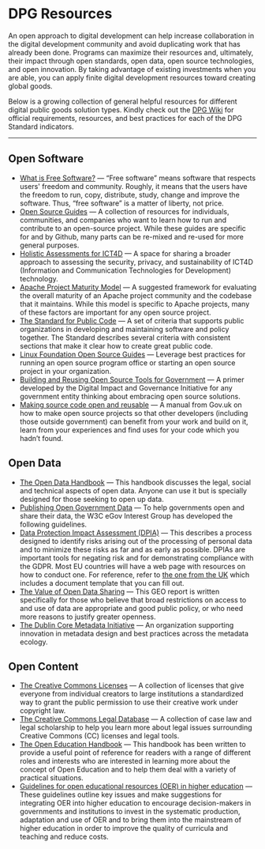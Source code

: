 # DPG Resources 

An open approach to digital development can help increase collaboration in the digital development community and avoid duplicating work that has already been done. Programs can maximize their resources and, ultimately, their impact through open standards, open data, open source technologies, and open innovation. By taking advantage of existing investments when you are able, you can apply finite digital development resources toward creating global goods.

Below is a growing collection of general helpful resources for different digital public goods solution types. Kindly check out the [DPG Wiki](https://github.com/DPGAlliance/dpg-resources/wiki) for official requirements, resources, and best practices for each of the DPG Standard indicators.

---

## Open Software

- [What is Free Software?](https://gnu.org/philosophy/free-sw.html) — “Free software” means software that respects users' freedom and community. Roughly, it means that the users have the freedom to run, copy, distribute, study, change and improve the software. Thus, “free software” is a matter of liberty, not price.
- [Open Source Guides](https://opensource.guide/) — A collection of resources for individuals, communities, and companies who want to learn how to run and contribute to an open-source project. While these guides are specific for and by Github, many parts can be re-mixed and re-used for more general purposes.
- [Holistic Assessments for ICT4D](https://holistictech.org) — A space for sharing a broader approach to assessing the security, privacy, and sustainability of ICT4D (Information and Communication Technologies for Development) technology.
- [Apache Project Maturity Model](https://community.apache.org/apache-way/apache-project-maturity-model.html) — A suggested framework for evaluating the overall maturity of an Apache project community and the codebase that it maintains. While this model is specific to Apache projects, many of these factors are important for any open source project.
- [The Standard for Public Code](https://standard.publiccode.net) — A set of criteria that supports public organizations in developing and maintaining software and policy together. The Standard describes several criteria with consistent sections that make it clear how to create great public code.
- [Linux Foundation Open Source Guides](https://linuxfoundation.org/resources/open-source-guides) — Leverage best practices for running an open source program office or starting an open source project in your organization.
- [Building and Reusing Open Source Tools for Government](https://newamerica.org/digital-impact-governance-initiative/reports/building-and-reusing-open-source-tools-government/) — A primer developed by the Digital Impact and Governance Initiative for any government entity thinking about embracing open source solutions.
- [Making source code open and reusable](https://gov.uk/service-manual/technology/making-source-code-open-and-reusable) — A manual from Gov.uk on how to make open source projects so that other developers (including those outside government) can benefit from your work and build on it, learn from your experiences and find uses for your code which you hadn’t found.

## Open Data

- [The Open Data Handbook](https://opendatahandbook.org/guide/en/) — This handbook discusses the legal, social and technical aspects of open data. Anyone can use it but is specially designed for those seeking to open up data.
- [Publishing Open Government Data](https://w3.org/TR/gov-data/) — To help governments open and share their data, the W3C eGov Interest Group has developed the following guidelines.
- [Data Protection Impact Assessment (DPIA)](https://dataprotection.ie/en/organisations/know-your-obligations/data-protection-impact-assessments) — This describes a process designed to identify risks arising out of the processing of personal data and to minimize these risks as far and as early as possible. DPIAs are important tools for negating risk and for demonstrating compliance with the GDPR. Most EU countries will have a web page with resources on how to conduct one. For reference, refer to [the one from the UK](https://ico.org.uk/for-organisations/guide-to-data-protection/guide-to-the-general-data-protection-regulation-gdpr/accountability-and-governance/data-protection-impact-assessments/) which includes a document template that you can fill out.
- [The Value of Open Data Sharing](https://earthobservations.org/documents/dsp/20151130_the_value_of_open_data_sharing.pdf) — This GEO report is written specifically for those who believe that broad restrictions on access to and use of data are appropriate and good public policy, or who need more reasons to justify greater openness.
- [The Dublin Core Metadata Initiative](https://dublincore.org/about) — An organization supporting innovation in metadata design and best practices across the metadata ecology.

## Open Content

- [The Creative Commons Licenses](https://creativecommons.org/about/cclicenses) — A collection of licenses that give everyone from individual creators to large institutions a standardized way to grant the public permission to use their creative work under copyright law.
- [The Creative Commons Legal Database](https://legaldb.creativecommons.org) — A collection of case law and legal scholarship to help you learn more about legal issues surrounding Creative Commons (CC) licenses and legal tools.
- [The Open Education Handbook](https://en.wikibooks.org/wiki/Open_Education_Handbook) — This handbook has been written to provide a useful point of reference for readers with a range of different roles and interests who are interested in learning more about the concept of Open Education and to help them deal with a variety of practical situations.
- [Guidelines for open educational resources (OER) in higher education](https://unesdoc.unesco.org/ark:/48223/pf0000213605) — These guidelines outline key issues and make suggestions for integrating OER into higher education to encourage decision-makers in governments and institutions to invest in the systematic production, adaptation and use of OER and to bring them into the mainstream of higher education in order to improve the quality of curricula and teaching and reduce costs.
